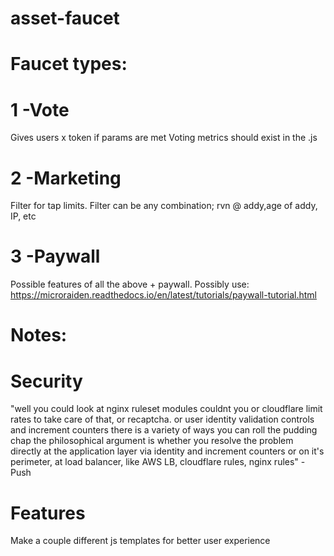 # asset-faucet

# Faucet types:
# 1 -Vote
Gives users x token if params are met
Voting metrics should exist in the .js
# 2 -Marketing
Filter for tap limits.  Filter can be any combination; rvn @ addy,age of addy, IP, etc
# 3 -Paywall
Possible features of all the above + paywall.  Possibly use: https://microraiden.readthedocs.io/en/latest/tutorials/paywall-tutorial.html





# Notes:
# Security
"well you could look at nginx ruleset modules couldnt you or cloudflare limit rates to take care of that, or recaptcha. or user identity validation controls and increment counters
there is a variety of ways you can roll the pudding chap
the philosophical argument is whether you resolve the problem directly at the application layer via identity and increment counters or on it's perimeter, at load balancer, like AWS LB, cloudflare rules, nginx rules"  -Push
# Features
Make a couple different js templates for better user experience 
